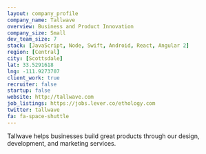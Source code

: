 ```yaml
---
layout: company_profile
company_name: Tallwave
overview: Business and Product Innovation
company_size: Small
dev_team_size: 7
stack: [JavaScript, Node, Swift, Android, React, Angular 2]
region: [Central]
city: [Scottsdale]
lat: 33.5291618
lng: -111.9273707
client_work: true
recruiter: false
startup: false
website: http://tallwave.com
job_listings: https://jobs.lever.co/ethology.com
twitter: tallwave
fa: fa-space-shuttle
---
```


Tallwave helps businesses build great products through our design, development, and marketing services.
